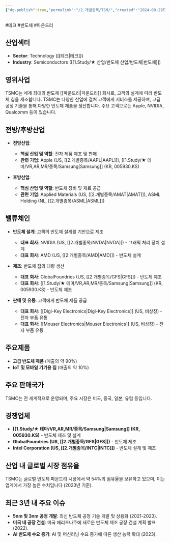 ```yaml
---
{"dg-publish":true,"permalink":"/2.개별종목/TSM/","created":"2024-08-29T21:47:48.355+09:00","updated":"2025-07-29T21:37:05.300+09:00"}
---
```


#테크 #반도체 #파운드리

## 산업섹터

- **Sector**: Technology ([[테크\|테크]])
- **Industry**: Semiconductors ([[1.Study/★ 산업/반도체 산업/반도체\|반도체]])

## 영위사업

TSMC는 세계 최대의 반도체 [[파운드리\|파운드리]] 회사로, 고객의 설계에 따라 반도체 칩을 제조합니다. TSMC는 다양한 산업에 걸쳐 고객에게 서비스를 제공하며, 고급 공정 기술을 통해 다양한 반도체 제품을 생산합니다. 주요 고객으로는 Apple, NVIDIA, Qualcomm 등이 있습니다.

## 전방/후방산업

- **전방산업**:
    
    - **핵심 산업 및 역할**: 전자 제품 제조 및 판매
    - **관련 기업**: Apple (US, [[2.개별종목/AAPL\|AAPL]]), [[1.Study/★ 테마/VR,AR,MR/종목/Samsung\|Samsung]] (KR, 005930.KS)
    
- **후방산업**:
    
    - **핵심 산업 및 역할**: 반도체 장비 및 재료 공급
    - **관련 기업**: Applied Materials (US, [[2.개별종목/AMAT\|AMAT]]), ASML Holding (NL, [[2.개별종목/ASML\|ASML]])
    

## 밸류체인

- **반도체 설계**: 고객의 반도체 설계를 기반으로 제조
    
    - **대표 회사**: NVIDIA (US, [[2.개별종목/NVDA\|NVDA]]) - 그래픽 처리 장치 설계
    - **대표 회사**: AMD (US, [[2.개별종목/AMD\|AMD]]) - 반도체 설계
    
- **제조**: 반도체 칩의 대량 생산
    
    - **대표 회사**: GlobalFoundries (US, [[2.개별종목/GFS\|GFS]]) - 반도체 제조
    - **대표 회사**: [[1.Study/★ 테마/VR,AR,MR/종목/Samsung\|Samsung]] (KR, 005930.KS) - 반도체 제조
    
- **판매 및 유통**: 고객에게 반도체 제품 공급
    
    - **대표 회사**: [[Digi-Key Electronics\|Digi-Key Electronics]] (US, 비상장) - 전자 부품 유통
    - **대표 회사**: [[Mouser Electronics\|Mouser Electronics]] (US, 비상장) - 전자 부품 유통
    

## 주요제품

- **고급 반도체 제품** (매출의 약 90%)
- **IoT 및 모바일 기기용 칩** (매출의 약 10%)

## 주요 판매국가

TSMC는 전 세계적으로 운영되며, 주요 시장은 미국, 중국, 일본, 유럽 등입니다.

## 경쟁업체

- **[[1.Study/★ 테마/VR,AR,MR/종목/Samsung\|Samsung]] (KR, 005930.KS)** - 반도체 제조 및 설계
- **GlobalFoundries (US, [[2.개별종목/GFS\|GFS]])** - 반도체 제조
- **Intel Corporation (US, [[2.개별종목/INTC\|INTC]])** - 반도체 설계 및 제조

## 산업 내 글로벌 시장 점유율

TSMC는 글로벌 반도체 파운드리 시장에서 약 54%의 점유율을 보유하고 있으며, 이는 업계에서 가장 높은 수치입니다 (2023년 기준).

## 최근 3년 내 주요 이슈

- **5nm 및 3nm 공정 개발**: 최신 반도체 공정 기술 개발 및 상용화 (2021-2023).
- **미국 내 공장 건설**: 미국 애리조나주에 새로운 반도체 제조 공장 건설 계획 발표 (2022).
- **AI 반도체 수요 증가**: AI 및 머신러닝 수요 증가에 따른 생산 능력 확대 (2023).